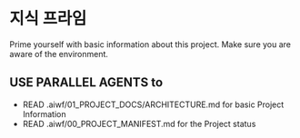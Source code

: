 # 지식 프라임

Prime yourself with basic information about this project.
Make sure you are aware of the environment.

## USE **PARALLEL AGENTS** to

- READ .aiwf/01_PROJECT_DOCS/ARCHITECTURE.md for basic Project Information
- READ .aiwf/00_PROJECT_MANIFEST.md for the Project status
